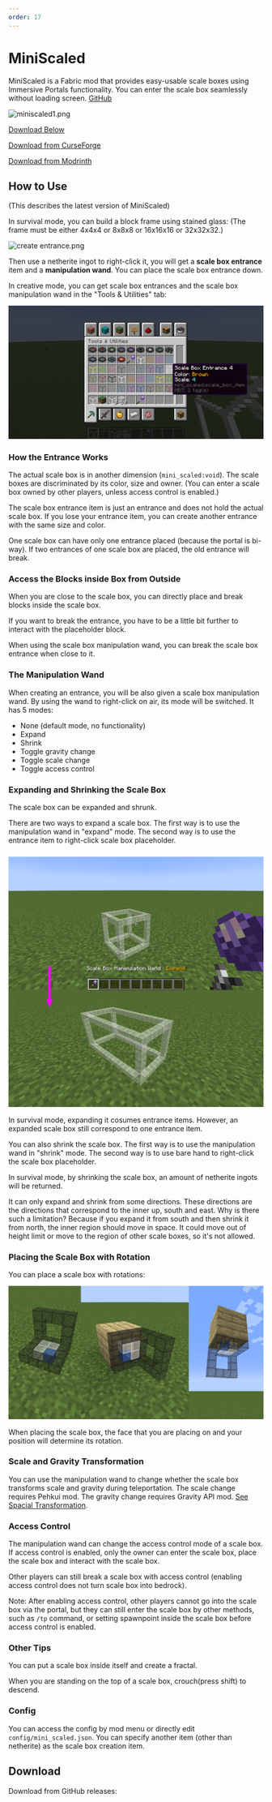 ```yaml
---
order: 17
---
```




# MiniScaled

MiniScaled is a Fabric mod that provides easy-usable scale boxes using Immersive Portals functionality. You can enter the scale box seamlessly without loading screen. [GitHub](https://github.com/qouteall/MiniScaledMod)

![miniscaled1.png](https://i.loli.net/2021/09/30/J9bBF82tRu5yIkW.png)

[Download Below](#download)

[Download from CurseForge](https://www.curseforge.com/minecraft/mc-mods/miniscaled)

[Download from Modrinth](https://modrinth.com/mod/miniscaled)

## How to Use

(This describes the latest version of MiniScaled)

In survival mode, you can build a block frame using stained glass:  (The frame must be either 4x4x4 or 8x8x8 or 16x16x16 or 32x32x32.)

![create entrance.png](https://s2.loli.net/2022/03/20/Rg3WscPd5yQYV9T.png)

Then use a netherite ingot to right-click it, you will get a **scale box entrance** item and a **manipulation wand**. You can place the scale box entrance down.

In creative mode, you can get scale box entrances and the scale box manipulation wand in the "Tools & Utilities" tab:

![](./mini_scaled_item.png)

### How the Entrance Works

The actual scale box is in another dimension (`mini_scaled:void`). The scale boxes are discriminated by its color, size and owner. (You can enter a scale box owned by other players, unless access control is enabled.)

The scale box entrance item is just an entrance and does not hold the actual scale box. If you lose your entrance item, you can create another entrance with the same size and color.

One scale box can have only one entrance placed (because the portal is bi-way). If two entrances of one scale box are placed, the old entrance will break.

### Access the Blocks inside Box from Outside

When you are close to the scale box, you can directly place and break blocks inside the scale box.

If you want to break the entrance, you have to be a little bit further to interact with the placeholder block.

When using the scale box manipulation wand, you can break the scale box entrance when close to it.

### The Manipulation Wand

When creating an entrance, you will be also given a scale box manipulation wand. By using the wand to right-click on air, its mode will be switched. It has 5 modes:

* None (default mode, no functionality)
* Expand
* Shrink
* Toggle gravity change
* Toggle scale change
* Toggle access control

### Expanding and Shrinking the Scale Box

The scale box can be expanded and shrunk.

There are two ways to expand a scale box. The first way is to use the manipulation wand in "expand" mode. The second way is to use the entrance item to right-click scale box placeholder.

![](./scale_box_expand.png)

In survival mode, expanding it cosumes entrance items. However, an expanded scale box still correspond to one entrance item.

You can also shrink the scale box. The first way is to use the manipulation wand in "shrink" mode. The second way is to use bare hand to right-click the scale box placeholder.

In survival mode, by shrinking the scale box, an amount of netherite ingots will be returned.

It can only expand and shrink from some directions. These directions are the directions that correspond to the inner up, south and east. Why is there such a limitation? Because if you expand it from south and then shrink it from north, the inner region should move in space. It could move out of height limit or move to the region of other scale boxes, so it's not allowed. 

### Placing the Scale Box with Rotation

You can place a scale box with rotations:

![](./scale_box_rotations.png)

When placing the scale box, the face that you are placing on and your position will determine its rotation.

### Scale and Gravity Transformation

You can use the manipulation wand to change whether the scale box transforms scale and gravity during teleportation. The scale change requires Pehkui mod. The gravity change requires Gravity API mod. [See Spacial Transformation](./Spatial-Transformation.html).

### Access Control

The manipulation wand can change the access control mode of a scale box. If access control is enabled, only the owner can enter the scale box, place the scale box and interact with the scale box.

Other players can still break a scale box with access control (enabling access control does not turn scale box into bedrock).

Note: After enabling access control, other players cannot go into the scale box via the portal, but they can still enter the scale box by other methods, such as `/tp` command, or setting spawnpoint inside the scale box before access control is enabled.

### Other Tips

You can put a scale box inside itself and create a fractal.

When you are standing on the top of a scale box, crouch(press shift) to descend.

### Config

You can access the config by mod menu or directly edit `config/mini_scaled.json`. You can specify another item (other than netherite) as the scale box creation item.

## Download

Download from GitHub releases:

<ClientOnly>
<ModDownload
    github_repo="iPortalTeam/MiniScaledMod"
    :locale_text="{download:'Download', preRelease:'Pre-Release', publishTime:'Publish time'}"></ModDownload></ClientOnly>
